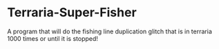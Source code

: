 # Terraria-Super-Fisher
A program that will do the fishing line duplication glitch that is in terraria 1000 times or until it is stopped!
